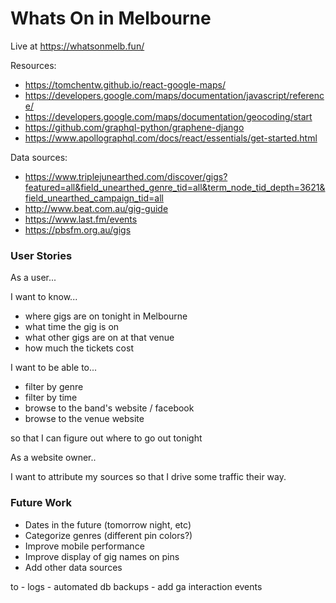 # Whats On in Melbourne

Live at https://whatsonmelb.fun/

Resources:

* https://tomchentw.github.io/react-google-maps/
* https://developers.google.com/maps/documentation/javascript/reference/
* https://developers.google.com/maps/documentation/geocoding/start
* https://github.com/graphql-python/graphene-django
* https://www.apollographql.com/docs/react/essentials/get-started.html


Data sources:

* https://www.triplejunearthed.com/discover/gigs?featured=all&field_unearthed_genre_tid=all&term_node_tid_depth=3621&field_unearthed_campaign_tid=all
* http://www.beat.com.au/gig-guide
* https://www.last.fm/events
* https://pbsfm.org.au/gigs

### User Stories

As a user...

I want to know...

* where gigs are on tonight in Melbourne
* what time the gig is on
* what other gigs are on at that venue
* how much the tickets cost

I want to be able to...

* filter by genre
* filter by time
* browse to the band's website / facebook
* browse to the venue website

so that I can figure out where to go out tonight



As a website owner..

I want to attribute my sources
so that I drive some traffic their way.

### Future Work

* Dates in the future (tomorrow night, etc)
* Categorize genres (different pin colors?)
* Improve mobile performance
* Improve display of gig names on pins
* Add other data sources


to
    - logs
    - automated db backups
    - add ga interaction events
